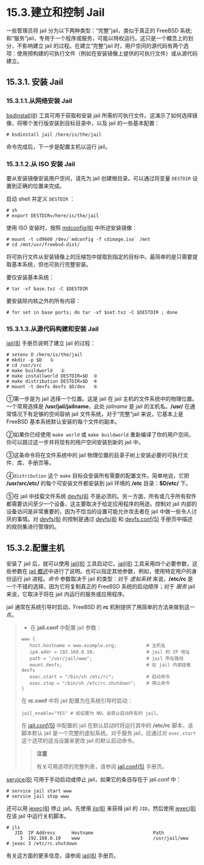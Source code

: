 # 15.3.建立和控制 Jail

一些管理员将 jail 分为以下两种类型：“完整”jail，类似于真正的 FreeBSD 系统; 和“服务”jail，专用于一个程序或服务，可能以特权运行。这只是一个概念上的划分，不影响建立 jail 的过程。在建立“完整”jail 时，用户空间的源代码有两个选项：使用预构建的可执行文件（例如在安装镜像上提供的可执行文件）或从源代码建立。

## 15.3.1. 安装 Jail

### 15.3.1.1.从网络安装 Jail

[bsdinstall(8)](https://www.freebsd.org/cgi/man.cgi?query=bsdinstall\&sektion=8\&format=html) 工具可用于获取和安装 jail 所需的可执行文件。这演示了如何选择镜像，将哪个发行版安装到目标目录中，以及 jail 的一些基本配置：

```
# bsdinstall jail /here/is/the/jail
```

命令完成后，下一步是配置主机以运行 jail。

### 15.3.1.2.从 ISO 安装 Jail

要从安装镜像安装用户空间，请先为 jail 创建根目录。可以通过将变量 `DESTDIR` 设置到正确的位置来完成。

启动 shell 并定义 `DESTDIR` ：

```
# sh
# export DESTDIR=/here/is/the/jail
```

使用 ISO 安装时，按照 [mdconfig(8)](https://www.freebsd.org/cgi/man.cgi?query=mdconfig\&sektion=8\&format=html) 中所述安装镜像：

```
# mount -t cd9660 /dev/`mdconfig -f cdimage.iso` /mnt
# cd /mnt/usr/freebsd-dist/
```

将可执行文件从安装镜像上的压缩包中提取到指定的目标中。最简单的是只需要提取基本系统，但也可执行完整安装。

要仅安装基本系统：

```
# tar -xf base.txz -C $DESTDIR
```

要安装除内核之外的所有内容：

```
# for set in base ports; do tar -xf $set.txz -C $DESTDIR ; done
```

### 15.3.1.3.从源代码构建和安装 Jail

[jail(8)](https://www.freebsd.org/cgi/man.cgi?query=jail\&sektion=8\&format=html) 手册页说明了建立 jail 的过程：

```
# setenv D /here/is/the/jail
# mkdir -p $D   ①
# cd /usr/src   
# make buildworld   ②  
# make installworld DESTDIR=$D  ③
# make distribution DESTDIR=$D  ④
# mount -t devfs devfs $D/dev   ⑤
```

①第一步是为 jail 选择一个位置。这是 jail 在 jail 主机的文件系统中的物理位置。一个常用选择是 **/usr/jail/jailname**，此处 *jailname* 是 jail 的主机名。**/usr/** 在通常情况下有足够的空间容纳 jail 文件系统，对于“完整”jail 来说，它基本上是 FreeBSD 基本系统默认安装的每个文件的副本。

②如果你已经使用 `make world` 或 `make buildworld` 重新编译了你的用户空间，你可以跳过这一步并将现有的用户空间安装到新的 jail 中。

③这条命令将在文件系统中的 jail 物理位置的目录子树上安装必要的可执行文件、库、手册页等。

④`distribution` 这个 `make` 目标会安装所有需要的配置文件。简单地说，它把 **/usr/src/etc/** 的每个可安装文件都安装到 jail 环境的 **/etc** 目录：**$D/etc/** 下。

⑤在 jail 中挂载文件系统 [devfs(8)](https://www.freebsd.org/cgi/man.cgi?query=devfs\&sektion=8\&format=html) 不是必须的。另一方面，所有或几乎所有软件都需要访问至少一个设备，这主要取决于给定应用程序的用途。控制对 jail 内部的设备访问是非常重要的，因为不恰当的设置可能允许攻击者在 jail 中做一些令人讨厌的事情。对 [devfs(8)](https://www.freebsd.org/cgi/man.cgi?query=devfs\&sektion=8\&format=html) 的控制是通过 [devfs(8)](https://www.freebsd.org/cgi/man.cgi?query=devfs\&sektion=8\&format=html) 和 [devfs.conf(5)](https://www.freebsd.org/cgi/man.cgi?query=devfs.conf\&sektion=5\&format=html) 手册页中描述的规则集进行管理的。

## 15.3.2.配置主机

安装了 jail 后，就可以使用 [jail(8)](https://www.freebsd.org/cgi/man.cgi?query=jail\&sektion=8\&format=html) 工具启动它。[jail(8)](https://www.freebsd.org/cgi/man.cgi?query=jail\&sektion=8\&format=html) 工具采用四个必要参数，这些参数在 [jail 概述](https://docs.freebsd.org/en/books/handbook/book/#jails-synopsis)中进行了说明。也可以指定其他参数，例如，使用特定用户的身份运行 jail 进程。*命令* 参数取决于 jail 的类型：对于 _虚拟系统_ 来说，**/etc/rc** 是一个不错的选择，因为它将复制真正的 FreeBSD 系统的启动顺序；对于 *服务* jail 来说，它取决于将在 jail 内运行的服务或应用程序。

jail 通常在系统引导时启动，FreeBSD 的 **rc** 机制提供了用简单的方法来做到这一点。

>    - 在 **jail.conf** 中配置 jail 参数：
>
>```
>www {
>    host.hostname = www.example.org;           # 主机名
>    ip4.addr = 192.168.0.10;                   # jail 的 IP 地址
>    path = "/usr/jail/www";                    # jail 所在路径
>    mount.devfs;                               # 在 jail 内部挂载 devfs
>    exec.start = "/bin/sh /etc/rc";            # 启动命令
>    exec.stop = "/bin/sh /etc/rc.shutdown";    # 停止命令
>}
>```
>
>
>在 **rc.conf** 中将 jail 配置为在系统引导时启动：
>
>```
>jail_enable="YES" # 如设置为 NO，会禁止启动所有的 jail。
>```
>在 [jail.conf(5)](https://www.freebsd.org/cgi/man.cgi?query=jail.conf&sektion=5&format=html) 中配置的 jail 在默认启动时将运行其中的 **/etc/rc** 脚本，该脚本默认 jail 是一个完整的虚拟系统。对于服务 jail，应通过对 `exec.start` 这个选项的适当设置来更改 jail 的默认启动命令。
>
>>**注意**
>>
>>有关可用选项的完整列表，请参阅 [jail.conf(5)](https://www.freebsd.org/cgi/man.cgi?query=jail.conf&sektion=5&format=html) 手册页。

[service(8)](https://www.freebsd.org/cgi/man.cgi?query=service&sektion=8&format=html) 可用于手动启动或停止 jail，如果它的条目存在于 jail.conf 中：

```
# service jail start www
# service jail stop www
```
还可以用 [jexec(8)](https://www.freebsd.org/cgi/man.cgi?query=jexec&sektion=8&format=html) 停止 jail。先使用 [jls(8)](https://www.freebsd.org/cgi/man.cgi?query=jls&sektion=8&format=html) 来获得 jail 的 `JID`，然后使用 [jexec(8)](https://www.freebsd.org/cgi/man.cgi?query=jexec&sektion=8&format=html) 在该 jail 中运行关机脚本。

```
# jls
   JID  IP Address      Hostname                      Path
     3  192.168.0.10    www                           /usr/jail/www
# jexec 3 /etc/rc.shutdown
```
有关这方面的更多信息，请参阅 [jail(8)](https://www.freebsd.org/cgi/man.cgi?query=jail&sektion=8&format=html) 手册页。

